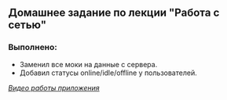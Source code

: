 ## Домашнее задание по лекции "Работа с сетью"

### Выполнено:
- Заменил все моки на данные с сервера.
- Добавил статусы online/idle/offline у пользователей.

[*Видео работы приложения*](https://gitlab.com/mi9moq/tfs_spring_2024/-/blob/homework_6/app/src/main/res/raw/hw_6.webm?ref_type=heads)